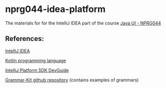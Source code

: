 # nprg044-idea-platform

The materials for for the IntelliJ IDEA part of the course [Java UI - NPRG044](https://is.cuni.cz/studium/predmety/index.php?do=predmet&kod=NPRG044)

## References:
[IntelliJ IDEA](https://www.jetbrains.com/idea/)

[Kotlin programming language](https://kotlinlang.org/)

[IntelliJ Platform SDK DevGuide](https://www.jetbrains.org/intellij/sdk/docs/welcome.html)

[Grammar-Kit github repository](https://github.com/JetBrains/Grammar-Kit) (contains examples of grammars)

